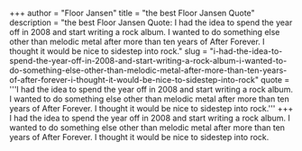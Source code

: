 +++
author = "Floor Jansen"
title = "the best Floor Jansen Quote"
description = "the best Floor Jansen Quote: I had the idea to spend the year off in 2008 and start writing a rock album. I wanted to do something else other than melodic metal after more than ten years of After Forever. I thought it would be nice to sidestep into rock."
slug = "i-had-the-idea-to-spend-the-year-off-in-2008-and-start-writing-a-rock-album-i-wanted-to-do-something-else-other-than-melodic-metal-after-more-than-ten-years-of-after-forever-i-thought-it-would-be-nice-to-sidestep-into-rock"
quote = '''I had the idea to spend the year off in 2008 and start writing a rock album. I wanted to do something else other than melodic metal after more than ten years of After Forever. I thought it would be nice to sidestep into rock.'''
+++
I had the idea to spend the year off in 2008 and start writing a rock album. I wanted to do something else other than melodic metal after more than ten years of After Forever. I thought it would be nice to sidestep into rock.
